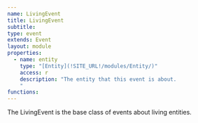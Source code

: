 ```yaml
---
name: LivingEvent
title: LivingEvent
subtitle:
type: event
extends: Event
layout: module
properties:
  - name: entity
    type: "[Entity](!SITE_URL!/modules/Entity/)"
    access: r
    description: "The entity that this event is about.
    "
functions:
---
```


The <span class="notranslate">LivingEvent</span> is the base class of events about living entities.
